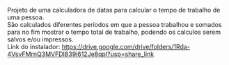 Projeto de uma calculadora de datas para calcular o tempo de trabalho de uma pessoa.  
São calculados diferentes períodos em que a pessoa trabalhou e somados para no fim mostrar o tempo total de trabalho, podendo os calculos serem salvos e/ou impressos.  
Link do instalador: https://drive.google.com/drive/folders/1Rda-4VsvFMrnQ3MVFDI839i612Je8qpI?usp=share_link
